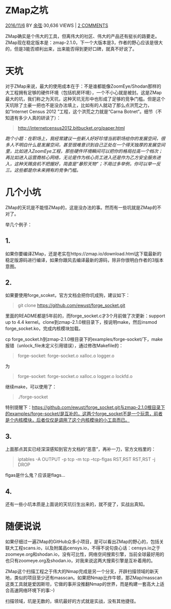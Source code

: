 # ZMap之坑

[2016/11/6](https://evilcos.me/?p=557) BY [余弦](https://evilcos.me/?author=1)·30,636 VIEWS | [2 COMMENTS](https://evilcos.me/?p=557#comments)

ZMap确实是个伟大的工具，但离伟大的社区、伟大的产品还有挺长的路要走。ZMap现在稳定版本是：zmap-2.1.0，下一个大版本是3，作者的野心应该是很大的，但是3能否顺利出来，出来能否得到更好口碑，就真不好说了。

# 天坑

对于ZMap来说，最大的使用成本在于：不是谁都能像ZoomEye/Shodan那样的大工程拥有足够的硬件环境（包括机房环境），一个不小心就是被封。这是ZMap最大的坑，我们称之为天坑，这种天坑无形中也形成了足够的竞争门槛。但是这个天坑除了土豪一把也不是没办法填上，比如有的人就动了那么点洪荒之力，如“Internet Census 2012 ”工程，这个洪荒之力就是“Carna Botnet“。细节（不知道有多少人真的研读了）：

>   http://internetcensus2012.bitbucket.org/paper.html



*跑个小题：在职场上，我经常建议一些新人好好珍惜当前职场给你的发展空间，很多人不明白什么是发展空间，甚至很难意识到自己正处在一个得天独厚的发展空间里，比如进入ZoomEye工程，那些硬件环境瞬间可以把你的格局拉高一个档次；再比如进入运营商核心网络，无论是作为核心员工进入还是作为乙方安全服务进入，这种天赐良机不把握好，简直是“暴殄天物”；不用过多举例，你可以举一反三。这些都是你未来拥有的竞争门槛。*

# 几个小坑

ZMap的天坑是不能怪ZMap的，这是没办法的事。然而有一些坑就是ZMap的不对了。

举几个例子：

## 1.

如果你要编译ZMap，还是老实在https://zmap.io/download.html这下载最新的稳定版源码进行编译，如果你跟风去编译最新的源码，除非你很明白作者的3版本意图。

## 2.

如果要使用forge_scoket，官方文档会把你坑成狗，建议如下：

>   git clone https://github.com/ewust/forge_socket.git

里面的README都是5年前的，而forge_socket.c才3个月前做了次更新：support up to 4.4 kernel。clone到zmap-2.1.0根目录下，按说明make，然后insmod forge_socket.ko，完成内核模块加载。

cp forge_socket.h到zmap-2.1.0根目录下的examples/forge-socket/下，make报错（unlock_file未定义引用错误），通过修改Makefile的：

>   forge-socket: forge-socket.o xalloc.o logger.o

为

>   forge-socket: forge-socket.o xalloc.o logger.o lockfd.o

继续make，可以使用了：

>   ./forge-socket

特别提醒下：https://github.com/ewust/forge_socket.git与zmap-2.1.0根目录下的examples/forge-socket/是互补的，这两个forge_socket不是一个玩意，前者是个内核模块，后者仅仅是调用了这个内核模块的小工具而已。

## 3.

上面那点其实已经深深感知到官方文档的“恶意”，再补一刀，官方文档里的：

>   iptables -A OUTPUT -p tcp -m tcp –tcp-flgas RST,RST RST,RST -j DROP

flgas是什么鬼？应该是flags…

## 4.

还有一些小坑本质是上面说的天坑衍生出来的，就不提了，实战出真知。

# 随便说说

如果仔细过一遍ZMap的GitHub众多小项目，是可以看出ZMap的野心的，包括关联大工程scans.io，以及附属品censys.io，不得不说句良心话：censys.io之于zoomeye.org和shodan.io，没有可比性，网络空间搜索引擎，当前全球最好用的也只有zoomeye.org及shodan.io，对我来说这两大搜索引擎是互补着用的。

ZMap这个扫描工程之于伟大的Nmap完成是另一个分支，开辟扫描领域的新天地，类似的项目至少还有masscan。如果把Nmap比作牛顿，那ZMap/masscan这类工具就是爱因斯坦，它做的事并没推翻Nmap的世界，而是构建一套高大上适合高速网络环境下的事:-)

扫描领域，坑是无数的，填坑最好的方式就是实战，没有其他捷径。